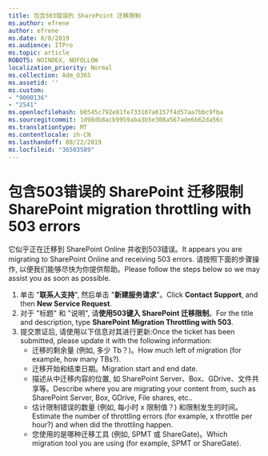 ```yaml
---
title: 包含503错误的 SharePoint 迁移限制
ms.author: efrene
author: efrene
ms.date: 8/8/2019
ms.audience: ITPro
ms.topic: article
ROBOTS: NOINDEX, NOFOLLOW
localization_priority: Normal
ms.collection: Adm_O365
ms.assetid: ''
ms.custom:
- "9000136"
- "2541"
ms.openlocfilehash: b0545c792e81fe733107a6157f4d57aa7bbc9fba
ms.sourcegitcommit: 1d98db8acb9959aba3b5e308a567ade6b62da56c
ms.translationtype: MT
ms.contentlocale: zh-CN
ms.lasthandoff: 08/22/2019
ms.locfileid: "36503589"
---
```

# <a name="sharepoint-migration-throttling-with-503-errors"></a><span data-ttu-id="72845-102">包含503错误的 SharePoint 迁移限制</span><span class="sxs-lookup"><span data-stu-id="72845-102">SharePoint migration throttling with 503 errors</span></span>

<span data-ttu-id="72845-103">它似乎正在迁移到 SharePoint Online 并收到503错误。</span><span class="sxs-lookup"><span data-stu-id="72845-103">It appears you are migrating to SharePoint Online and receiving 503 errors.</span></span> <span data-ttu-id="72845-104">请按照下面的步骤操作, 以便我们能够尽快为你提供帮助。</span><span class="sxs-lookup"><span data-stu-id="72845-104">Please follow the steps below so we may assist you as soon as possible.</span></span> 

1. <span data-ttu-id="72845-105">单击 "**联系人支持**", 然后单击 "**新建服务请求**"。</span><span class="sxs-lookup"><span data-stu-id="72845-105">Click **Contact Support**, and then **New Service Request**.</span></span>
2. <span data-ttu-id="72845-106">对于 "标题" 和 "说明", 请**使用503键入 SharePoint 迁移限制**。</span><span class="sxs-lookup"><span data-stu-id="72845-106">For the title and description, type **SharePoint Migration Throttling with 503**.</span></span>
3. <span data-ttu-id="72845-107">提交票证后, 请使用以下信息对其进行更新:</span><span class="sxs-lookup"><span data-stu-id="72845-107">Once the ticket has been submitted, please update it with the following information:</span></span>
    - <span data-ttu-id="72845-108">迁移的剩余量 (例如, 多少 Tb？)。</span><span class="sxs-lookup"><span data-stu-id="72845-108">How much left of migration (for example, how many TBs?).</span></span>
    - <span data-ttu-id="72845-109">迁移开始和结束日期。</span><span class="sxs-lookup"><span data-stu-id="72845-109">Migration start and end date.</span></span>
    - <span data-ttu-id="72845-110">描述从中迁移内容的位置, 如 SharePoint Server、Box、GDrive、文件共享等。</span><span class="sxs-lookup"><span data-stu-id="72845-110">Describe where you are migrating your content from, such as SharePoint Server, Box, GDrive, File shares, etc..</span></span>
    - <span data-ttu-id="72845-111">估计限制错误的数量 (例如, 每小时 x 限制值？) 和限制发生的时间。</span><span class="sxs-lookup"><span data-stu-id="72845-111">Estimate the number of throttling errors (for example, x throttle per hour?) and when did the throttling happen.</span></span>
    - <span data-ttu-id="72845-112">您使用的是哪种迁移工具 (例如, SPMT 或 ShareGate)。</span><span class="sxs-lookup"><span data-stu-id="72845-112">Which migration tool you are using (for example, SPMT or ShareGate).</span></span>


